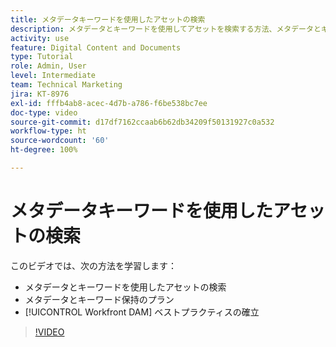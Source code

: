 ```yaml
---
title: メタデータキーワードを使用したアセットの検索
description: メタデータとキーワードを使用してアセットを検索する方法、メタデータとキーワードを保持するためにプランする方法、[!UICONTROL Workfront DAM] のベストプラクティスを確立する方法について説明します。
activity: use
feature: Digital Content and Documents
type: Tutorial
role: Admin, User
level: Intermediate
team: Technical Marketing
jira: KT-8976
exl-id: fffb4ab8-acec-4d7b-a786-f6be538bc7ee
doc-type: video
source-git-commit: d17df7162ccaab6b62db34209f50131927c0a532
workflow-type: ht
source-wordcount: '60'
ht-degree: 100%

---
```


# メタデータキーワードを使用したアセットの検索

このビデオでは、次の方法を学習します：

* メタデータとキーワードを使用したアセットの検索
* メタデータとキーワード保持のプラン
* [!UICONTROL Workfront DAM] ベストプラクティスの確立

>[!VIDEO](https://video.tv.adobe.com/v/3419475/?quality=12&learn=on&enablevpops&captions=jpn)
